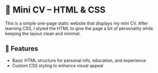 # 🌟 Mini CV – HTML & CSS

This is a simple one-page static website that displays my mini CV. After learning CSS, I styled the HTML to give the page a bit of personality while keeping the layout clean and minimal.

## 🎨 Features
- Basic HTML structure for personal info, education, and experience
- Custom CSS styling to enhance visual appeal
